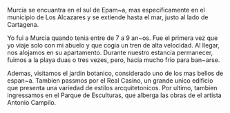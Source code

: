 Murcia se encuantra en el sul de Epam~a, mas especificamente en el municipio de Los Alcazares y se extiende hasta el mar, justo al lado de Cartagena.

Yo fui a Murcia quando tenia entre de 7 a 9 an~os. Fue el primera vez que yo viaje solo con mi abuelo y que cogia un tren de alta velocidad. Al llegar, nos alojamos en su apartamento.
Durante nuestro estancia permanecer, fuimos a la playa duas o tres vezes, pero, hacia mucho frio para ban~arse.

Ademas, visitamos el jardin botanico, considerado uno de los mas bellos de espan~a. Tambien passmos por el Real Casino, un grande unico edificio que presenta una variedad de estilos arcquitetonicos.
Por ultimo, tambien ingressamos en el Parque de Esculturas, que alberga las obras de el artista Antonio Campilo.
